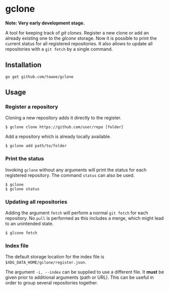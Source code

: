 # gclone

**Note: Very early development stage.**

A tool for keeping track of *git clones*.
Register a new clone or add an already existing one to the *glcone* storage.
Now it is possible to print the current status for all registered repositories.
It also allows to update all repositories with a `git fetch` by a single
command.

## Installation

```console
go get github.com/towoe/gclone
```

## Usage

### Register a repository

Cloning a new repository adds it directly to the register.

```console
$ gclone clone https://github.com/user/repo [folder]
```

Add a repository which is already locally available.

```console
$ gclone add path/to/folder
```

### Print the status

Invoking `gclone` without any arguments will print the status for each
registered repository. The command `status` can also be used.

```console
$ gclone
$ gclone status
```

### Updating all repositories

Adding the argument `fetch` will perform a normal `git fetch` for each
repository. No `pull` is performed as this includes a merge, which might lead
to an unintended state.

```console
$ glcone fetch
```

### Index file

The default storage location for the index file is
`$XDG_DATA_HOME/gclone/register.json`.

The argument `-i, --index` can be supplied to use a different file.
It **must** be given prior to additional arguments (path or URL).
This can be useful in order to group several repositories together.
